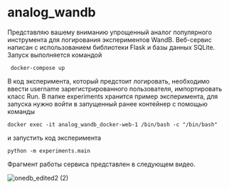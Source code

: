 # analog_wandb
 Представляю вашему вниманию упрощенный аналог популярного инструмента для логирования экспериментов WandB. Веб-сервис написан с использованием библиотеки Flask и базы данных SQLite.  
 Запуск выполняется командой
 ```
  docker-compose up
 ```
В код эксперимента, который предстоит логировать, необходимо ввести username зарегистрированного пользователя, импортировать класс Run.
В папке experiments хранится пример эксперимента, для запуска нужно войти в запущенный ранее контейнер с помощью команды
```
docker exec -it analog_wandb_docker-web-1 /bin/bash -c "/bin/bash"
```
и запустить код эксперимента
```
python -m experiments.main
```
Фрагмент работы сервиса представлен в следующем видео.

![onedb_edited2 (2)](https://github.com/OlgaMatykina/analog_wandb/assets/89583270/49c9a7b8-be0f-4ecc-8e41-3ef7da2c1aeb)

